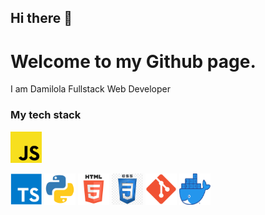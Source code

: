 ## Hi there 👋

# Welcome to my Github page.
I am Damilola
Fullstack Web Developer




### My tech stack

<img src="/img/js.png" alt="js" width="50" height="50"/> <div width="50"></div> <img src="/img/typescript.png" alt="typescript" width="50" height="50"/> <img src="/img/python.png" alt="python" width="50" height="50"/> <img src="/img/html.png" alt="html" width="50" height="50"/> <img src="/img/css.png" alt="css" width="50" height="50"/> <img src="/img/git.png" alt="git" width="50" height="50"/> <img src="/img/docker.png" alt="docker" width="50" height="50"/>

<!--
**john9384/john9384** is a ✨ _special_ ✨ repository because its `README.md` (this file) appears on your GitHub profile.

Here are some ideas to get you started:

- 🔭 I’m currently working on ...
- 🌱 I’m currently learning ...
- 👯 I’m looking to collaborate on ...
- 🤔 I’m looking for help with ...
- 💬 Ask me about ...
- 📫 How to reach me: ...
- 😄 Pronouns: ...
- ⚡ Fun fact: ...
-->
